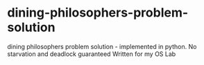 # dining-philosophers-problem-solution
dining philosophers problem solution - implemented in python. No starvation and deadlock guaranteed
Written for my OS Lab
